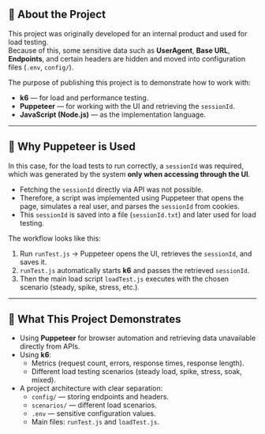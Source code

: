 ## 📌 About the Project

This project was originally developed for an internal product and used for load testing.  
Because of this, some sensitive data such as **UserAgent**, **Base URL**, **Endpoints**, and certain headers are hidden and moved into configuration files (`.env`, `config/`).  

The purpose of publishing this project is to demonstrate how to work with:  
- **k6** — for load and performance testing.  
- **Puppeteer** — for working with the UI and retrieving the `sessionId`.  
- **JavaScript (Node.js)** — as the implementation language.  

---

## 📌 Why Puppeteer is Used

In this case, for the load tests to run correctly, a `sessionId` was required, which was generated by the system **only when accessing through the UI**.  

- Fetching the `sessionId` directly via API was not possible.  
- Therefore, a script was implemented using Puppeteer that opens the page, simulates a real user, and parses the `sessionId` from cookies.  
- This `sessionId` is saved into a file (`sessionId.txt`) and later used for load testing.  

The workflow looks like this:  
1. Run `runTest.js` → Puppeteer opens the UI, retrieves the `sessionId`, and saves it.  
2. `runTest.js` automatically starts **k6** and passes the retrieved `sessionId`.  
3. Then the main load script `loadTest.js` executes with the chosen scenario (steady, spike, stress, etc.).  

---

## 📌 What This Project Demonstrates

- Using **Puppeteer** for browser automation and retrieving data unavailable directly from APIs.  
- Using **k6**:  
  - Metrics (request count, errors, response times, response length).  
  - Different load testing scenarios (steady load, spike, stress, soak, mixed).  
- A project architecture with clear separation:  
  - `config/` — storing endpoints and headers.  
  - `scenarios/` — different load scenarios.  
  - `.env` — sensitive configuration values.  
  - Main files: `runTest.js` and `loadTest.js`.  
